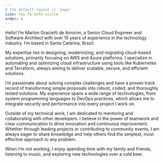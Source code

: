 ```yaml
---
# the default layout is 'page'
icon: fas fa-info-circle
order: 4
---
```

<!--
> Add Markdown syntax content to file `_tabs/about.md`{: .filepath } and it will show up on this page.
{: .prompt-tip }
-->

Hello! I’m Marlon Gracietti de Amorim, a Senior Cloud Engineer and Software Architect with over 15 years of experience in the technology industry. I’m based in Santa Catarina, Brazil.

My expertise lies in designing, modernizing, and migrating cloud-based solutions, primarily focusing on AWS and Azure platforms. I specialize in automating and optimizing cloud infrastructure using tools like Kubernetes and Terraform, always aiming to deliver scalable, secure, and efficient solutions.

I’m passionate about solving complex challenges and have a proven track record of transforming simple proposals into robust, coded, and thoroughly tested solutions. My experience spans a wide range of technologies, from system programming languages to DevOps practices, which allows me to integrate security and performance into every project I work on.

Outside of my technical work, I am dedicated to mentoring and collaborating with other developers. I believe in the power of teamwork and clear communication to drive innovation and continuous improvement. Whether through leading projects or contributing to community events, I am always eager to share knowledge and help others find the simplest, most effective approach to any problem.

When I’m not working, I enjoy spending time with my family and friends, listening to music, and exploring new technologies over a cold beer.

